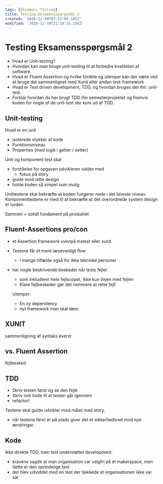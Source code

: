 ```yaml
---
tags: [Eksamen, Testing]
title: Testing Eksamensspørgsmål 2
created: '2020-12-09T07:53:08.165Z'
modified: '2020-12-10T21:16:35.158Z'
---
```


# Testing Eksamensspørgsmål 2
- Hvad er Unit-testing?
- Hvordan kan man bruge unit-testing til at forbedre kvaliteten af software.
- Hvad er Fluent Assertion og hvilke fordele og ulemper kan der være ved at bruge det sammenlignet med Xunit eller anden test-framework
- Hvad er Test driven development, TDD, og hvordan bruges det ifm. unit-test.
- Forklar hvordan du har brugt TDD ifm semesterprojektet og fremvis koden for nogle af de unit-test der kom ud af TDD.

## Unit-testing
Hvad er en unit
- isolerede stykker af kode
- Funktionsniveau
- Properties (med logik i getter / setter)

Unit og komponent test skal
- forståelse for opgaven udvikleren sidder med
   - fokus på story
- guide mod rette design
- holde koden så simpel som mulig

Unittestene skal bekræfte at koden fungerer nede i det laveste niveau  
Komponenttestene er med til at bekræfte at det overordnede system design er iorden

Sammen = solidt fundament på produktet

## Fluent-Assertions pro/con
- et Assertion framework ovenpå mstest eller xunit
- Testene får et mere læsevenligt flow 
  - i mange tilfælde også for ikke tekniske personer

- har nogle beskrivende beskeder når tests fejler
  - som inkluderer hele fejlscopet, ikke kun linjen med fejlen
  - Klare fejlbeskeder gør det nemmere at rette fejl!
 
  Ulemper:
  - En ny dependency
  - nyt framework man skal lære

## XUNIT
sammenligning af syntaks øverst

## vs. Fluent Assertion
fejlbesked
## TDD
- Skriv testen først og se den fejle
- Skriv nok kode til at testen går igennem
- refactor!

Testene skal guide udvikler mod målet med story.
- når testene først er på plads giver det et sikkerhedsnet mod nye ændringer.

## Kode
Ikke direkte TDD, men test understøttet development.
- kravene sagde at man organisation var valgfri på et makerspace, men dette er den oprindelige test
- der blev udviddet med en test der tjekkede at organisationen ikke var sat

